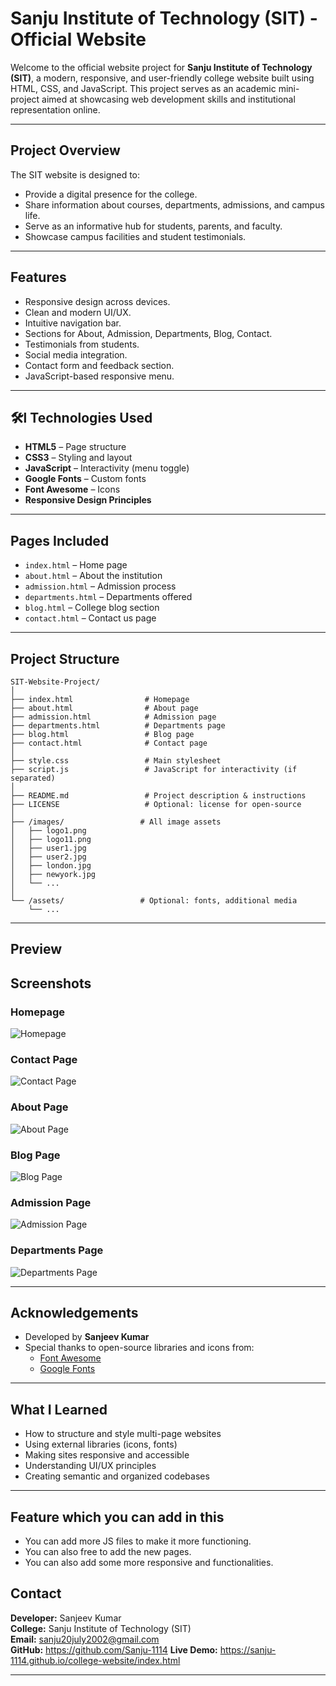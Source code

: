 #  Sanju Institute of Technology (SIT) - Official Website

Welcome to the official website project for **Sanju Institute of Technology (SIT)**, a modern, responsive, and user-friendly college website built using HTML, CSS, and JavaScript. This project serves as an academic mini-project aimed at showcasing web development skills and institutional representation online.

---

##  Project Overview

The SIT website is designed to:

- Provide a digital presence for the college.
- Share information about courses, departments, admissions, and campus life.
- Serve as an informative hub for students, parents, and faculty.
- Showcase campus facilities and student testimonials.

---

##  Features

-  Responsive design across devices.
-  Clean and modern UI/UX.
-  Intuitive navigation bar.
-  Sections for About, Admission, Departments, Blog, Contact.
-  Testimonials from students.
-  Social media integration.
-  Contact form and feedback section.
-  JavaScript-based responsive menu.

---

## 🛠️l Technologies Used

- **HTML5** – Page structure
- **CSS3** – Styling and layout
- **JavaScript** – Interactivity (menu toggle)
- **Google Fonts** – Custom fonts
- **Font Awesome** – Icons
- **Responsive Design Principles**

---

##  Pages Included

- `index.html` – Home page
- `about.html` – About the institution
- `admission.html` – Admission process
- `departments.html` – Departments offered
- `blog.html` – College blog section
- `contact.html` – Contact us page

---

##  Project Structure
```
SIT-Website-Project/
│
├── index.html                # Homepage
├── about.html                # About page
├── admission.html            # Admission page
├── departments.html          # Departments page
├── blog.html                 # Blog page
├── contact.html              # Contact page
│
├── style.css                 # Main stylesheet
├── script.js                 # JavaScript for interactivity (if separated)
│
├── README.md                 # Project description & instructions
├── LICENSE                   # Optional: license for open-source
│
├── /images/                 # All image assets
│   ├── logo1.png
│   ├── logo11.png
│   ├── user1.jpg
│   ├── user2.jpg
│   ├── london.jpg
│   ├── newyork.jpg
│   └── ...
│
└── /assets/                 # Optional: fonts, additional media
    └── ...

```



---

##  Preview
##  Screenshots

###  Homepage
![Homepage](images/screenshots/homepage.png)

###  Contact Page
![Contact Page](images/screenshots/contact.png)

###  About Page
![About Page](images/screenshots/about.png)

###  Blog Page
![Blog Page](images/screenshots/blog.png)

###  Admission Page
![Admission Page](images/screenshots/admission.png)

###  Departments Page
![Departments Page](images/screenshots/departments.png)

---

##  Acknowledgements

- Developed by **Sanjeev Kumar**
- Special thanks to open-source libraries and icons from:
  - [Font Awesome](https://fontawesome.com/)
  - [Google Fonts](https://fonts.google.com/)

---

##  What I Learned

- How to structure and style multi-page websites
- Using external libraries (icons, fonts)
- Making sites responsive and accessible
- Understanding UI/UX principles
- Creating semantic and organized codebases

---

## Feature which you can add in this

- You can add more JS files to make it more functioning.
- You can also free to add the new pages.
- You can also add some more responsive and functionalities.


##  Contact

**Developer:** Sanjeev Kumar  
**College:** Sanju Institute of Technology (SIT)  
**Email:** sanju20july2002@gmail.com  
**GitHub:** https://github.com/Sanju-1114
**Live Demo:** https://sanju-1114.github.io/college-website/index.html

---


